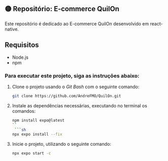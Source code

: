 
## 🟡 Repositório: E-commerce QuilOn


Este repositório é dedicado ao E-commerce QuilOn desenvolvido em react-native. 


## Requisitos

- Node.js
- npm 


### Para executar este projeto, siga as instruções abaixo:


1. Clone o projeto usando o *Git Bash* com o seguinte comando:

    ```bash
    git clone https://github.com/AndreFMO/QuilOn.git
    ```

2. Instale as dependências necessárias, executando no terminal os comandos:
    ```sh
    npm install expo@latest
    ``
     ```sh
    npx expo install --fix
    ```
    
3. Inicie o projeto, utilizando o seguinte comando:
    ```sh
    npx expo start -c
     ```

